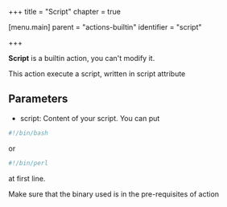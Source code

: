 +++
title = "Script"
chapter = true

[menu.main]
parent = "actions-builtin"
identifier = "script"

+++

**Script** is a builtin action, you can't modify it.

This action execute a script, written in script attribute

## Parameters

* script: Content of your script. You can put

```bash
#!/bin/bash
```

 or

```bash
#!/bin/perl
```

 at first line.

Make sure that the binary used is in the pre-requisites of action
